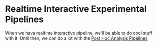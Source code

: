 # Realtime Interactive Experimental Pipelines

When we hava  realtime interactive pipeline, we'll be able to do cool stuff with it. Until then, we can do a lot with the [Post Hoc Analysis Pipelines](Post-Hoc-Analysis-Pipelines.md)
